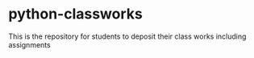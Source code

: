 # python-classworks
This is the repository for students to deposit their class works including assignments
